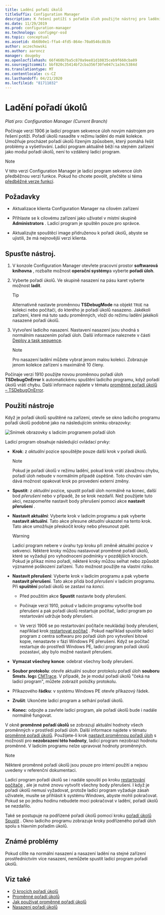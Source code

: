 ```yaml
---
title: Ladění pořadí úkolů
titleSuffix: Configuration Manager
description: K řešení potíží s pořadím úloh použijte nástroj pro ladění pořadí úloh.
ms.date: 11/29/2019
ms.prod: configuration-manager
ms.technology: configmgr-osd
ms.topic: conceptual
ms.assetid: 4b60b0e1-ffa4-4fd5-864e-70a0546c8b3b
author: aczechowski
ms.author: aaroncz
manager: dougeby
ms.openlocfilehash: 66f460b7ba5c870a9ee81d10835ceb9f660cba89
ms.sourcegitcommit: bbf820c35414bf2cba356f30fe047c1a34c5384d
ms.translationtype: MT
ms.contentlocale: cs-CZ
ms.lasthandoff: 04/21/2020
ms.locfileid: "81711032"
---
```

# <a name="debug-a-task-sequence"></a>Ladění pořadí úkolů

*Platí pro: Configuration Manager (Current Branch)*

<!--3612274-->

Počínaje verzí 1906 je ladicí program sekvence úloh novým nástrojem pro řešení potíží. Pořadí úkolů nasadíte v režimu ladění do malé kolekce. Umožňuje procházet pořadí úkolů řízeným způsobem, který pomáhá řešit problémy a vyšetřování. Ladicí program aktuálně běží na stejném zařízení jako modul pořadí úkolů, není to vzdálený ladicí program.

> [!Note]  
> V této verzi Configuration Manager je ladicí program sekvence úloh předběžnou verzí funkce. Pokud ho chcete povolit, přečtěte si téma [předběžné verze funkcí](../../core/servers/manage/pre-release-features.md).  


## <a name="prerequisites"></a>Požadavky

- Aktualizace klienta Configuration Manager na cílovém zařízení

- Přihlaste se k cílovému zařízení jako uživatel v místní skupině **Administrators** . Ladicí program je spuštěn pouze pro správce.

- Aktualizujte spouštěcí image přidruženou k pořadí úkolů, abyste se ujistili, že má nejnovější verzi klienta.


## <a name="start-the-tool"></a>Spusťte nástroj.

1. V konzole Configuration Manager otevřete pracovní prostor **softwarová knihovna** , rozbalte možnost **operační systémy**a vyberte **pořadí úloh**.

1. Vyberte pořadí úkolů. Ve skupině nasazení na pásu karet vyberte možnost **ladit**.

    > [!Tip]  
    > Alternativně nastavte proměnnou **TSDebugMode** na objekt `TRUE` na kolekci nebo počítači, do kterého je pořadí úkolů nasazeno. Jakékoli zařízení, které má tuto sadu proměnných, vloží do režimu ladění jakékoli nasazené pořadí úkolů.

1. Vytvoření ladicího nasazení. Nastavení nasazení jsou shodná s normálním nasazením pořadí úloh. Další informace naleznete v části [Deploy a task sequence](deploy-a-task-sequence.md#process).

    > [!Note]  
    > Pro nasazení ladění můžete vybrat jenom malou kolekci. Zobrazuje jenom kolekce zařízení s maximálně 10 členy.

Počínaje verzí 1910 použijte novou proměnnou pořadí úloh **TSDebugOnError** k automatickému spuštění ladicího programu, když pořadí úkolů vrátí chybu.<!-- 5012536 --> Další informace najdete v tématu [proměnné pořadí úkolů – TSDebugOnError](../understand/task-sequence-variables.md#TSDebugOnError).

## <a name="use-the-tool"></a>Použití nástroje

Když je pořadí úkolů spuštěné na zařízení, otevře se okno ladicího programu pořadí úkolů podobné jako na následujícím snímku obrazovky:

![Snímek obrazovky s ladicím programem pořadí úloh](media/3612274-tsdebug.png)

Ladicí program obsahuje následující ovládací prvky:

- **Krok**: z *aktuální* pozice spouštějte pouze další krok v pořadí úkolů.  

    > [!Note]  
    > Pokud je pořadí úkolů v režimu ladění, pokud krok vrátí závažnou chybu, pořadí úloh nebude v normálním případě úspěšné. Toto chování vám dává možnost opakovat krok po provedení externí změny.

- **Spustit**: z *aktuální* pozice, spustit pořadí úloh normálně na konec, další bod *přerušení* nebo v případě, že se krok nezdařil. Než použijete tuto akci, nezapomeňte nastavit body přerušení pomocí akce **nastavit přerušení** .

- **Nastavit aktuální**: Vyberte krok v ladicím programu a pak vyberte **nastavit aktuální**. Tato akce přesune *aktuální* ukazatel na tento krok. Tato akce umožňuje přeskočit kroky nebo přesunout zpět.  

    > [!Warning]  
    > Ladicí program nebere v úvahu typ kroku při změně aktuální pozice v sekvenci. Některé kroky můžou nastavovat proměnné pořadí úkolů, které se vyžadují pro vyhodnocení podmínky v pozdějších krocích. Pokud je příkaz mimo pořadí, některé kroky můžou selhat nebo způsobit významné poškození zařízení. Tuto možnost použijte na vlastní riziko.  

- **Nastavit přerušení**: Vyberte krok v ladicím programu a pak vyberte **nastavit přerušení**. Tato akce přidá bod *přerušení* v ladicím programu. Při **spuštění** pořadí úkolů se zastaví na *konci.*  

    - Před použitím akce **Spustit** nastavte body přerušení.

    - Počínaje verzí 1910, pokud v ladicím programu vytvoříte bod přerušení a pak pořadí úkolů restartuje počítač, ladicí program po restartování udržuje body přerušení.<!-- 5012509 -->

    - Ve verzi 1906 se po restartování počítače neukládají body přerušení, například krok [restartovat počítač](../understand/task-sequence-steps.md#BKMK_RestartComputer) . Pokud například spustíte ladicí program z centra softwaru pro pořadí úloh pro vytvoření bitové kopie, nenastavte v fázi Windows PE přerušení. Když se počítač restartuje do prostředí Windows PE, ladicí program pořadí úkolů pozastaví, aby bylo možné nastavit přerušení.

- **Vymazat všechny konce**: odebrat všechny body přerušení.

- **Soubor protokolu**: otevře aktuální soubor protokolu pořadí úloh **souboru Smsts. log**s [CMTrace](../../core/support/cmtrace.md). V případě, že je modul pořadí úkolů "čeká na ladicí program", můžete zobrazit položky protokolu.

- Příkazového **řádku**: v systému Windows PE otevře příkazový řádek.

- **Zrušit**: Ukončete ladicí program a selhání pořadí úkolů.

- **Konec**: odpojte a zavřete ladicí program, ale pořadí úkolů bude i nadále normálně fungovat.

V okně **proměnné pořadí úkolů** se zobrazují aktuální hodnoty všech proměnných v prostředí pořadí úloh. Další informace najdete v tématu [proměnné pořadí úkolů](../understand/task-sequence-variables.md). Použijete-li krok [nastavit proměnnou pořadí úloh](../understand/task-sequence-steps.md#BKMK_SetTaskSequenceVariable) s možností pro **nezobrazení této hodnoty**, ladicí program nezobrazí hodnotu proměnné. V ladicím programu nelze upravovat hodnoty proměnných.

> [!Note]
> Některé proměnné pořadí úkolů jsou pouze pro interní použití a nejsou uvedeny v referenční dokumentaci.

Ladicí program pořadí úkolů se i nadále spouští po kroku [restartování počítače](../understand/task-sequence-steps.md#BKMK_RestartComputer) , ale je nutné znovu vytvořit všechny body přerušení. I když je pořadí úkolů nemusí vyžadovat, protože ladicí program vyžaduje zásah uživatele, musíte se přihlásit k systému Windows, abyste mohli pokračovat. Pokud se po jednu hodinu nebudete moci pokračovat v ladění, pořadí úkolů se nezdařilo.

Také se postupuje na podřízené pořadí úkolů pomocí kroku [pořadí úkolů Spustit](../understand/task-sequence-steps.md#child-task-sequence) . Okno ladicího programu zobrazuje kroky podřízeného pořadí úloh spolu s hlavním pořadím úkolů.


## <a name="known-issues"></a>Známé problémy

Pokud cílíte na normální nasazení a nasazení ladění na stejné zařízení prostřednictvím více nasazení, nemůžete spustit ladicí program pořadí úkolů.


## <a name="see-also"></a>Viz také

- [O krocích pořadí úkolů](../understand/task-sequence-steps.md)
- [Proměnné pořadí úkolů](../understand/task-sequence-variables.md)
- [Jak používat proměnné pořadí úkolů](../understand/using-task-sequence-variables.md)
- [Nasazení pořadí úkolů](deploy-a-task-sequence.md)
